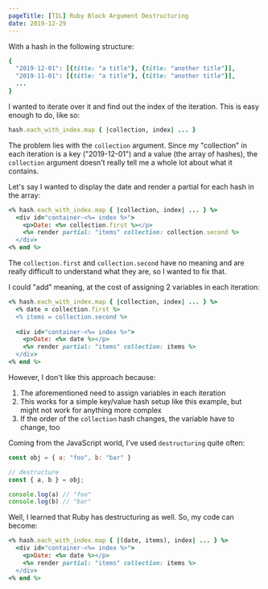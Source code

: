 ```yaml
---
pageTitle: [TIL] Ruby Block Argument Destructuring
date: 2019-12-29
---
```


With a hash in the following structure:

``` ruby
{
  "2019-12-01": [{title: "a title"}, {title: "another title"}],
  "2019-11-01": [{title: "a title"}, {title: "another title"}],
  ...
}
```

I wanted to iterate over it and find out the index of the iteration. This is easy enough to do, like so:

``` ruby
hash.each_with_index.map { |collection, index| ... }
```

The problem lies with the `collection` argument. Since my "collection" in each iteration is a key ("2019-12-01") and a value (the array of hashes), the `collection` argument doesn't really tell me a whole lot about what it contains.

Let's say I wanted to display the date and render a partial for each hash in the array:

``` ruby
<% hash.each_with_index.map { |collection, index| ... } %>
  <div id="container-<%= index %>">
    <p>Date: <%= collection.first %></p>
    <%= render partial: "items" collection: collection.second %>
  </div>
<% end %>
```

The `collection.first` and `collection.second` have no meaning and are really difficult to understand what they are, so I wanted to fix that.

I could "add" meaning, at the cost of assigning 2 variables in each iteration:

``` ruby
<% hash.each_with_index.map { |collection, index| ... } %>
  <% date = collection.first %>
  <% items = collection.second %>
  
  <div id="container-<%= index %>">
    <p>Date: <%= date %></p>
    <%= render partial: "items" collection: items %>
  </div>
<% end %>
```

However, I don't like this approach because:

1. The aforementioned need to assign variables in each iteration
2. This works for a simple key/value hash setup like this example, but might not work for anything more complex
3. If the order of the `collection` hash changes, the variable have to change, too

Coming from the JavaScript world, I've used `destructuring` quite often:

``` js
const obj = { a: "foo", b: "bar" }

// destructure
const { a, b } = obj;

console.log(a) // "foo"
console.log(b) // "bar"
```

Well, I learned that Ruby has destructuring as well. So, my code can become:

``` ruby
<% hash.each_with_index.map { |(date, items), index| ... } %>
  <div id="container-<%= index %>">
    <p>Date: <%= date %></p>
    <%= render partial: "items" collection: items %>
  </div>
<% end %>
```
